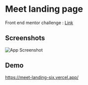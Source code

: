 # Meet landing page

Front end mentor challenge : [Link](https://meet-landing-six.vercel.app/)


## Screenshots

![App Screenshot](https://user-images.githubusercontent.com/60406970/132395094-5c06d543-76ff-4532-83ee-5896f482e470.png)

  
## Demo

https://meet-landing-six.vercel.app/

  
